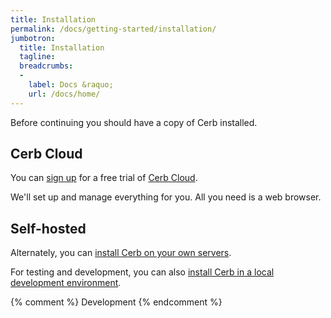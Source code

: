 ```yaml
---
title: Installation
permalink: /docs/getting-started/installation/
jumbotron:
  title: Installation
  tagline: 
  breadcrumbs:
  -
    label: Docs &raquo;
    url: /docs/home/
---
```


Before continuing you should have a copy of Cerb installed.

## Cerb Cloud

You can [sign up](/signup/) for a free trial of [Cerb Cloud](/cloud/).

We'll set up and manage everything for you. All you need is a web browser.

## Self-hosted

Alternately, you can [install Cerb on your own servers](/docs/installation/).

For testing and development, you can also [install Cerb in a local development environment](https://github.com/cerb/cerb-release/discussions/12).

{% comment %}
Development
{% endcomment %}
